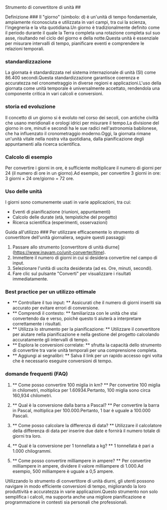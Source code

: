 Strumento di convertitore di unità ##

Definizione ###
Il "giorno" (simbolo: d) è un'unità di tempo fondamentale, ampiamente riconosciuta e utilizzata in vari campi, tra cui la scienza, l'ingegneria e la vita quotidiana.Un giorno è tradizionalmente definito come il periodo durante il quale la Terra completa una rotazione completa sul suo asse, risultando nel ciclo del giorno e della notte.Questa unità è essenziale per misurare intervalli di tempo, pianificare eventi e comprendere le relazioni temporali.

### standardizzazione
La giornata è standardizzata nel sistema internazionale di unità (SI) come 86.400 secondi.Questa standardizzazione garantisce coerenza e accuratezza nel cronometraggio in diverse regioni e applicazioni.L'uso della giornata come unità temporale è universalmente accettato, rendendola una componente critica in vari calcoli e conversioni.

### storia ed evoluzione
Il concetto di un giorno si è evoluto nel corso dei secoli, con antiche civiltà che usano meridionali e orologi idrici per misurare il tempo.La divisione del giorno in ore, minuti e secondi ha le sue radici nell'astronomia babilonese, che ha influenzato il cronometraggio moderno.Oggi, la giornata rimane un'unità vitale nella nostra vita quotidiana, dalla pianificazione degli appuntamenti alla ricerca scientifica.

### Calcolo di esempio
Per convertire i giorni in ore, è sufficiente moltiplicare il numero di giorni per 24 (il numero di ore in un giorno).Ad esempio, per convertire 3 giorni in ore:
3 giorni × 24 ore/giorno = 72 ore.

### Uso delle unità
I giorni sono comunemente usati in varie applicazioni, tra cui:
- Eventi di pianificazione (riunioni, appuntamenti)
- Calcolo delle durate (età, tempistiche del progetto)
- Ricerca scientifica (esperimenti, osservazioni)

Guida all'utilizzo ###
Per utilizzare efficacemente lo strumento di convertitore dell'unità giornaliera, seguire questi passaggi:
1. Passare allo strumento [convertitore di unità diurne] (https://www.inayam.co/unit-converter/time).
2. Immettere il numero di giorni in cui si desidera convertire nel campo di input.
3. Selezionare l'unità di uscita desiderata (ad es. Ore, minuti, secondi).
4. Fare clic sul pulsante "Converti" per visualizzare i risultati immediatamente.

### Best practice per un utilizzo ottimale
- ** Controllare il tuo input: ** Assicurati che il numero di giorni inseriti sia accurato per evitare errori di conversione.
- ** Comprendi il contesto: ** familiarizza con le unità che stai convertendo da e verso, poiché questo ti aiuterà a interpretare correttamente i risultati.
- ** Utilizza lo strumento per la pianificazione: ** Utilizzare il convertitore per aiutare nella pianificazione e nella gestione del progetto calcolando accuratamente gli intervalli di tempo.
- ** Esplora le conversioni correlate: ** sfrutta la capacità dello strumento di convertire tra varie unità temporali per una comprensione completa.
- ** Aggiungi ai segnalibri: ** Salva il link per un rapido accesso ogni volta che è necessario eseguire conversioni di tempo.

### domande frequenti (FAQ)

1. ** Come posso convertire 100 miglia in km? **
Per convertire 100 miglia in chilometri, moltiplica per 1.60934.Pertanto, 100 miglia sono circa 160,934 chilometri.

2. ** Qual è la conversione dalla barra a Pascal? **
Per convertire la barra in Pascal, moltiplica per 100.000.Pertanto, 1 bar è uguale a 100.000 Pascali.

3. ** Come posso calcolare la differenza di data? **
Utilizzare il calcolatore della differenza di data per inserire due date e fornirà il numero totale di giorni tra loro.

4. ** Qual è la conversione per 1 tonnellata a kg? **
1 tonnellata è pari a 1.000 chilogrammi.

5. ** Come posso convertire milliampere in ampere? **
Per convertire milliampere in ampere, dividere il valore milliampere di 1.000.Ad esempio, 500 milliampere è uguale a 0,5 ampere.

Utilizzando lo strumento di convertitore di unità diurni, gli utenti possono navigare in modo efficiente conversioni di tempo, migliorando la loro produttività e accuratezza in varie applicazioni.Questo strumento non solo semplifica i calcoli, ma supporta anche una migliore pianificazione e programmazione in contesti sia personali che professionali.